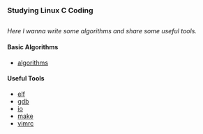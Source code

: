 ### Studying Linux C Coding
##

*Here l wanna write some algorithms and share some useful tools.*

#### Basic Algorithms
* [algorithms](https://github.com/shinytang6/BookDemo/tree/master/Studying%20Linux%20C%20Coding/algorithm)

#### Useful Tools
* [elf](https://github.com/shinytang6/BookDemo/blob/master/Studying%20Linux%20C%20Coding/elf.md)
* [gdb](https://github.com/shinytang6/BookDemo/blob/master/Studying%20Linux%20C%20Coding/gdb.md)
* [io](https://github.com/shinytang6/BookDemo/blob/master/Studying%20Linux%20C%20Coding/io.md)
* [make](https://github.com/shinytang6/BookDemo/blob/master/Studying%20Linux%20C%20Coding/make.md)
* [vimrc](https://github.com/shinytang6/BookDemo/blob/master/Studying%20Linux%20C%20Coding/vimrc.md)